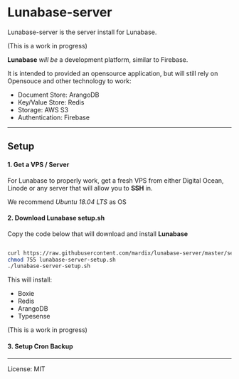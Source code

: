 # Lunabase-server

Lunabase-server is the server install for Lunabase.


(This is a work in progress)

**Lunabase** *will be* a development platform, similar to Firebase. 

It is intended to provided an opensource application, but will still rely on Opensouce and other technology to work:

- Document Store: ArangoDB
- Key/Value Store: Redis 
- Storage: AWS S3
- Authentication: Firebase

---

## Setup

#### 1. Get a VPS / Server

For Lunabase to properly work, get a fresh VPS from either Digital Ocean, Linode or any server that will allow you to **SSH** in.

We recommend *Ubuntu 18.04 LTS* as OS

#### 2. Download Lunabase setup.sh

Copy the code below that will download and install **Lunabase**

```sh

curl https://raw.githubusercontent.com/mardix/lunabase-server/master/setup.sh > lunabase-server-setup.sh
chmod 755 lunabase-server-setup.sh
./lunabase-server-setup.sh

```

This will install:

- Boxie
- Redis
- ArangoDB
- Typesense

(This is a work in progress)

#### 3. Setup Cron Backup

---

License: MIT
